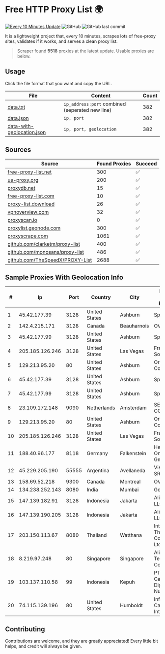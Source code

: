 
# Free HTTP Proxy List 🌍

[![Every 10 Minutes Update](https://github.com/mertguvencli/http-proxy-list/actions/workflows/main.yml/badge.svg?branch=main)](https://github.com/mertguvencli/http-proxy-list/actions/workflows/main.yml)
![GitHub](https://img.shields.io/github/license/mertguvencli/http-proxy-list)
![GitHub last commit](https://img.shields.io/github/last-commit/mertguvencli/http-proxy-list)

It is a lightweight project that, every 10 minutes, scrapes lots of free-proxy sites, validates if it works, and serves a clean proxy list.


> Scraper found **5518** proxies at the latest update. Usable proxies are below.

## Usage

Click the file format that you want and copy the URL.


|File|Content|Count|
|----|-------|-----|
|[data.txt](https://raw.githubusercontent.com/mertguvencli/http-proxy-list/main/proxy-list/data.txt)|`ip_address:port` combined (seperated new line)|382|
|[data.json](https://raw.githubusercontent.com/mertguvencli/http-proxy-list/main/proxy-list/data.json)|`ip, port`|382|
|[data-with-geolocation.json](https://raw.githubusercontent.com/mertguvencli/http-proxy-list/main/proxy-list/data-with-geolocation.json)|`ip, port, geolocation`|382|

## Sources

|Source|Found Proxies|Succeed|
|------|-------------|-------|
|[free-proxy-list.net](https://free-proxy-list.net)|300|✅|
|[us-proxy.org](https://www.us-proxy.org)|200|✅|
|[proxydb.net](http://proxydb.net)|15|✅|
|[free-proxy-list.com](https://free-proxy-list.com/?page=&port=&type%5B%5D=http&type%5B%5D=https&up_time=0&search=Search)|10|✅|
|[proxy-list.download](https://www.proxy-list.download/HTTP)|26|✅|
|[vpnoverview.com](https://vpnoverview.com/privacy/anonymous-browsing/free-proxy-servers)|32|✅|
|[proxyscan.io](https://www.proxyscan.io)|0|✅|
|[proxylist.geonode.com](https://proxylist.geonode.com/api/proxy-list?limit=300&page=1&sort_by=lastChecked&sort_type=desc&protocols=http,https)|300|✅|
|[proxyscrape.com](https://api.proxyscrape.com/v2/?request=displayproxies&protocol=http&timeout=10000&country=all&ssl=all&anonymity=all)|1061|✅|
|[github.com/clarketm/proxy-list](https://raw.githubusercontent.com/clarketm/proxy-list/master/proxy-list-raw.txt)|400|✅|
|[github.com/monosans/proxy-list](https://raw.githubusercontent.com/monosans/proxy-list/main/proxies/http.txt)|486|✅|
|[github.com/TheSpeedX/PROXY-List](https://raw.githubusercontent.com/TheSpeedX/PROXY-List/master/http.txt)|2688|✅|


## Sample Proxies With Geolocation Info

|#|Ip|Port|Country|City|Internet Service Provider|
|-|--|----|-------|----|-------------------------|
|1|45.42.177.39|3128|United States|Ashburn|Sprint|
|2|142.4.215.171|3128|Canada|Beauharnois|OVH SAS|
|3|45.42.177.99|3128|United States|Ashburn|Sprint|
|4|205.185.126.246|3128|United States|Las Vegas|FranTech Solutions|
|5|129.213.95.20|80|United States|Ashburn|Oracle Corporation|
|6|45.42.177.39|3128|United States|Ashburn|Sprint|
|7|45.42.177.99|3128|United States|Ashburn|Sprint|
|8|23.109.172.148|9090|Netherlands|Amsterdam|SERVERS-COM|
|9|129.213.95.20|80|United States|Ashburn|Oracle Corporation|
|10|205.185.126.246|3128|United States|Las Vegas|FranTech Solutions|
|11|188.40.96.177|8118|Germany|Falkenstein|Hetzner Online GmbH|
|12|45.229.205.190|55555|Argentina|Avellaneda|Visio RED SRL|
|13|158.69.52.218|9300|Canada|Montreal|OVH SAS|
|14|134.238.252.143|8080|India|Mumbai|Google LLC|
|15|147.139.182.91|3128|Indonesia|Jakarta|Alibaba.com LLC|
|16|147.139.190.205|3128|Indonesia|Jakarta|Alibaba.com LLC|
|17|203.150.113.67|8080|Thailand|Watthana|Internet Thailand Company Ltd.|
|18|8.219.97.248|80|Singapore|Singapore|Alibaba (US) Technology Co., Ltd.|
|19|103.137.110.58|99|Indonesia|Kepuh|PT. Capoeng Digital Nusantara|
|20|74.115.139.196|80|United States|Humboldt|Infostructure Cable and Internet|



## Contributing

Contributions are welcome, and they are greatly appreciated! Every
little bit helps, and credit will always be given.

